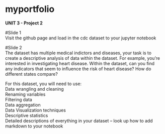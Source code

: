 # myportfolio


<b> UNIT 3 - Project 2 </b>

#Slide 1 
<br>
Visit the github page and load in the cdc dataset to your jupyter notebook

#Slide 2 
<br>
The dataset has multiple medical indictors and diseases, your task is to create a descriptive analysis of data within the dataset.
For example, you’re interested in investigating heart disease.  Within the dataset, can you find any indicators that seem to influence the risk of heart disease?  How do different states compare?

For this dataset, you will need to use:
  <br> Data wrangling and cleaning
  <br> Renaming variables
  <br> Filtering data
  <br> Data aggregation 
  <br> Data Visualization techniques
  <br> Descriptive statistics 
  <br> Detailed descriptions of everything in your dataset – look up how to add markdown to your notebook
  </br>
